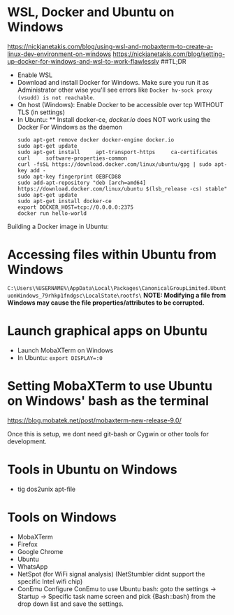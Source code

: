 # WSL, Docker and Ubuntu on Windows
https://nickjanetakis.com/blog/using-wsl-and-mobaxterm-to-create-a-linux-dev-environment-on-windows
https://nickjanetakis.com/blog/setting-up-docker-for-windows-and-wsl-to-work-flawlessly
##TL;DR
* Enable WSL
* Download and install Docker for Windows. Make sure you run it as Administrator other wise you'll see errors like `Docker hv-sock proxy (vsudd) is not reachable`.
* On host (Windows): Enable Docker to be accessible over tcp WITHOUT TLS (in settings)
* In Ubuntu:
** Install docker-ce, *docker.io* does NOT work using the Docker For Windows as the daemon
   ```
   sudo apt-get remove docker docker-engine docker.io
   sudo apt-get update
   sudo apt-get install     apt-transport-https     ca-certificates     curl     software-properties-common
   curl -fsSL https://download.docker.com/linux/ubuntu/gpg | sudo apt-key add -
   sudo apt-key fingerprint 0EBFCD88
   sudo add-apt-repository "deb [arch=amd64] https://download.docker.com/linux/ubuntu $(lsb_release -cs) stable"
   sudo apt-get update
   sudo apt-get install docker-ce
   export DOCKER_HOST=tcp://0.0.0.0:2375
   docker run hello-world
   ```
Building a Docker image in Ubuntu:

# Accessing files within Ubuntu from Windows
```C:\Users\%USERNAME%\AppData\Local\Packages\CanonicalGroupLimited.UbuntuonWindows_79rhkp1fndgsc\LocalState\rootfs\```
**NOTE: Modifying a file from Windows may cause the file properties/attributes to be corrupted.**

# Launch graphical apps on Ubuntu
* Launch MobaXTerm on Windows
* In Ubuntu: `export DISPLAY=:0`

# Setting MobaXTerm to use Ubuntu on Windows' bash as the terminal
https://blog.mobatek.net/post/mobaxterm-new-release-9.0/

Once this is setup, we dont need git-bash or Cygwin or other tools for development.

# Tools in Ubuntu on Windows
* tig dos2unix apt-file

# Tools on Windows
* MobaXTerm
* Firefox
* Google Chrome
* Ubuntu
* WhatsApp
* NetSpot (for WiFi signal analysis) (NetStumbler didnt support the specific Intel wifi chip)
* ConEmu
   Configure ConEmu to use Ubuntu bash: goto the settings -> Startup -> Specific task name screen and pick {Bash::bash} from the drop down list and save the settings.
